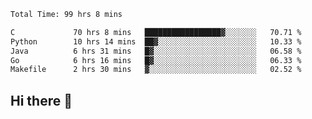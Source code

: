<!--START_SECTION:waka-->

```txt
Total Time: 99 hrs 8 mins

C             70 hrs 8 mins   █████████████████▓░░░░░░░   70.71 %
Python        10 hrs 14 mins  ██▓░░░░░░░░░░░░░░░░░░░░░░   10.33 %
Java          6 hrs 31 mins   █▓░░░░░░░░░░░░░░░░░░░░░░░   06.58 %
Go            6 hrs 16 mins   █▓░░░░░░░░░░░░░░░░░░░░░░░   06.33 %
Makefile      2 hrs 30 mins   ▓░░░░░░░░░░░░░░░░░░░░░░░░   02.52 %
```

<!--END_SECTION:waka-->

## Hi there 👋

<!--
**prorok210/prorok210** is a ✨ _special_ ✨ repository because its `README.md` (this file) appears on your GitHub profile.

Here are some ideas to get you started:

- 🔭 I’m currently working on ...
- 🌱 I’m currently learning ...
- 👯 I’m looking to collaborate on ...
- 🤔 I’m looking for help with ...
- 💬 Ask me about ...
- 📫 How to reach me: ...
- 😄 Pronouns: ...
- ⚡ Fun fact: ...
-->
